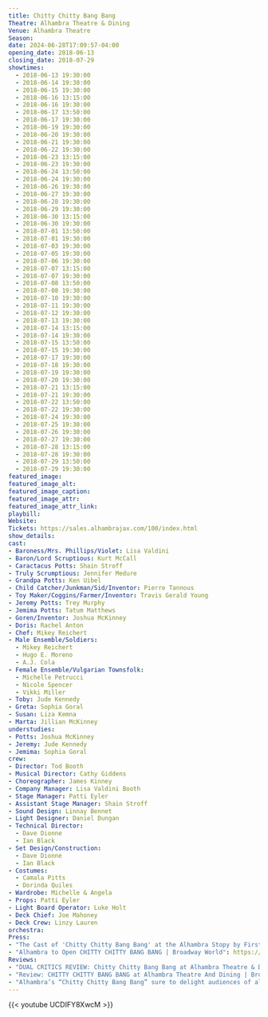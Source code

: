 ```yaml
---
title: Chitty Chitty Bang Bang
Theatre: Alhambra Theatre & Dining
Venue: Alhambra Theatre
Season: 
date: 2024-06-28T17:09:57-04:00
opening_date: 2018-06-13
closing_date: 2018-07-29
showtimes:
  - 2018-06-13 19:30:00
  - 2018-06-14 19:30:00
  - 2018-06-15 19:30:00
  - 2018-06-16 13:15:00
  - 2018-06-16 19:30:00
  - 2018-06-17 13:50:00
  - 2018-06-17 19:30:00
  - 2018-06-19 19:30:00
  - 2018-06-20 19:30:00
  - 2018-06-21 19:30:00
  - 2018-06-22 19:30:00
  - 2018-06-23 13:15:00
  - 2018-06-23 19:30:00
  - 2018-06-24 13:50:00
  - 2018-06-24 19:30:00
  - 2018-06-26 19:30:00
  - 2018-06-27 19:30:00
  - 2018-06-28 19:30:00
  - 2018-06-29 19:30:00
  - 2018-06-30 13:15:00
  - 2018-06-30 19:30:00
  - 2018-07-01 13:50:00
  - 2018-07-01 19:30:00
  - 2018-07-03 19:30:00
  - 2018-07-05 19:30:00
  - 2018-07-06 19:30:00
  - 2018-07-07 13:15:00
  - 2018-07-07 19:30:00
  - 2018-07-08 13:50:00
  - 2018-07-08 19:30:00
  - 2018-07-10 19:30:00
  - 2018-07-11 19:30:00
  - 2018-07-12 19:30:00
  - 2018-07-13 19:30:00
  - 2018-07-14 13:15:00
  - 2018-07-14 19:30:00
  - 2018-07-15 13:50:00
  - 2018-07-15 19:30:00
  - 2018-07-17 19:30:00
  - 2018-07-18 19:30:00
  - 2018-07-19 19:30:00
  - 2018-07-20 19:30:00
  - 2018-07-21 13:15:00
  - 2018-07-21 19:30:00
  - 2018-07-22 13:50:00
  - 2018-07-22 19:30:00
  - 2018-07-24 19:30:00
  - 2018-07-25 19:30:00
  - 2018-07-26 19:30:00
  - 2018-07-27 19:30:00
  - 2018-07-28 13:15:00
  - 2018-07-28 19:30:00
  - 2018-07-29 13:50:00
  - 2018-07-29 19:30:00
featured_image: 
featured_image_alt: 
featured_image_caption: 
featured_image_attr: 
featured_image_attr_link: 
playbill: 
Website: 
Tickets: https://sales.alhambrajax.com/100/index.html
show_details: 
cast:
- Baroness/Mrs. Phillips/Violet: Lisa Valdini
- Baron/Lord Scruptious: Kurt McCall
- Caractacus Potts: Shain Stroff
- Truly Scrumptious: Jennifer Medure
- Grandpa Potts: Ken Uibel
- Child Catcher/Junkman/Sid/Inventor: Pierre Tannous
- Toy Maker/Coggins/Farmer/Inventor: Travis Gerald Young
- Jeremy Potts: Trey Murphy
- Jemima Potts: Tatum Matthews
- Goren/Inventor: Joshua McKinney
- Doris: Rachel Anton
- Chef: Mikey Reichert
- Male Ensemble/Soldiers: 
  - Mikey Reichert
  - Hugo E. Moreno
  - A.J. Cola
- Female Ensemble/Vulgarian Townsfolk:
  - Michelle Petrucci
  - Nicole Spencer
  - Vikki Miller
- Toby: Jude Kennedy
- Greta: Sophia Goral
- Susan: Liza Kemna
- Marta: Jillian McKinney
understudies:
- Potts: Joshua McKinney
- Jeremy: Jude Kennedy
- Jemima: Sophia Goral
crew:
- Director: Tod Booth
- Musical Director: Cathy Giddens
- Choreographer: James Kinney
- Company Manager: Lisa Valdini Booth
- Stage Manager: Patti Eyler
- Assistant Stage Manager: Shain Stroff
- Sound Design: Linnay Bennet
- Light Designer: Daniel Dungan
- Technical Director: 
  - Dave Dionne
  - Ian Black
- Set Design/Construction: 
  - Dave Dionne
  - Ian Black
- Costumes: 
  - Camala Pitts
  - Dorinda Quiles
- Wardrobe: Michelle & Angela
- Props: Patti Eyler
- Light Board Operator: Luke Holt
- Deck Chief: Joe Mahoney
- Deck Crew: Linzy Lauren
orchestra:
Press: 
- "The Cast of 'Chitty Chitty Bang Bang' at the Alhambra Stopy by First Coast Living | First Coast News": https://www.firstcoastnews.com/video/news/local/first-coast-living/fcl-wednesday-july-4th-chitty-chitty-bang-bang-at-the-alhambra/77-8180625
- "Alhambra to Open CHITTY CHITTY BANG BANG | Broadway World": https://www.broadwayworld.com/jacksonville/article/Alhambra-to-Open-CHITTY-CHITTY-BANG-BANG-20180601
Reviews:
- "DUAL CRITICS REVIEW: Chitty Chitty Bang Bang at Alhambra Theatre & Dining | Folio Weekly / EU": https://folioweekly.com/2018/06/25/chitty-chitty-bang-bang-alhambra-theatre-dining-review/
- "Review: CHITTY CHITTY BANG BANG at Alhambra Theatre And Dining | Broadway World": https://www.broadwayworld.com/jacksonville/article/BWW-Review-CHITTY-CHITTY-BANG-BANG-at-Alhambra-Theatre-And-Dining-20180619
- "Alhambra’s “Chitty Chitty Bang Bang” sure to delight audiences of all ages | Ponte Vedra NewsLine": https://www.floridanewsline.com/creekline-st-johns/alhambras-chitty-chitty-bang-bang-sure-delight-audiences-ages/
---
```


{{< youtube UCDIFY8XwcM >}}